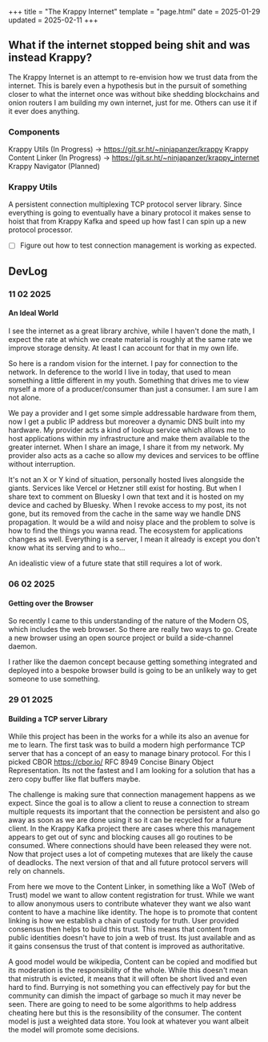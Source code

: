 +++
title = "The Krappy Internet"
template = "page.html"
date = 2025-01-29
updated = 2025-02-11
+++

## What if the internet stopped being shit and was instead Krappy?
The Krappy Internet is an attempt to re-envision how we trust data from the internet. This is barely even a hypothesis but in the pursuit of something closer to what the internet once was without bike shedding blockchains and onion routers I am building my own internet, just for me. Others can use it if it ever does anything.

### Components
Krappy Utils (In Progress) -> https://git.sr.ht/~ninjapanzer/krappy
Krappy Content Linker (In Progress) -> https://git.sr.ht/~ninjapanzer/krappy_internet
Krappy Navigator (Planned)

### Krappy Utils
A persistent connection multiplexing TCP protocol server library. Since everything is going to eventually have a binary protocol it makes sense to hoist that from Krappy Kafka and speed up how fast I can spin up a new protocol processor.

- [ ] Figure out how to test connection management is working as expected.

## DevLog

### 11 02 2025
#### An Ideal World
I see the internet as a great library archive, while I haven't done the math, I expect the rate at which we create material is roughly at the same rate we improve storage density. At least I can account for that in my own life.

So here is a random vision for the internet. I pay for connection to the network. In deference to the world I live in today, that used to mean something a little different in my youth. Something that drives me to view myself a more of a producer/consumer than just a consumer. I am sure I am not alone.

We pay a provider and I get some simple addressable hardware from them, now I get a public IP address but moreover a dynamic DNS built into my hardware. My provider acts a kind of lookup service which allows me to host applications within my infrastructure and make them available to the greater internet. When I share an image, I share it from my network. My provider also acts as a cache so allow my devices and services to be offline without interruption.

It's not an X or Y kind of situation, personally hosted lives alongside the giants. Services like Vercel or Hetzner still exist for hosting. But when I share text to comment on Bluesky I own that text and it is hosted on my device and cached by Bluesky. When I revoke access to my post, its not gone, but its removed from the cache in the same way we handle DNS propagation. It would be a wild and noisy place and the problem to solve is how to find the things you wanna read. The ecosystem for applications changes as well. Everything is a server, I mean it already is except you don't know what its serving and to who...

An idealistic view of a future state that still requires a lot of work.

### 06 02 2025
#### Getting over the Browser
So recently I came to this understanding of the nature of the Modern OS, which includes the web browser. So there are really two ways to go. Create a new browser using an open source project or build a side-channel daemon.

I rather like the daemon concept because getting something integrated and deployed into a bespoke browser build is going to be an unlikely way to get someone to use something.

### 29 01 2025
#### Building a TCP server Library
While this project has been in the works for a while its also an avenue for me to learn. The first task was to build a modern high performance TCP server that has a concept of an easy to manage binary protocol. For this I picked CBOR https://cbor.io/ RFC 8949 Concise Binary Object Representation. Its not the fastest and I am looking for a solution that has a zero copy buffer like flat buffers maybe.

The challenge is making sure that connection management happens as we expect. Since the goal is to allow a client to reuse a connection to stream multiple requests its important that the connection be persistent and also go away as soon as we are done using it so it can be recycled for a future client. In the Krappy Kafka project there are cases where this management appears to get out of sync and blocking causes all go routines to be consumed. Where connections should have been released they were not. Now that project uses a lot of competing mutexes that are likely the cause of deadlocks. The next version of that and all future protocol servers will rely on channels.

From here we move to the Content Linker, in something like a WoT (Web of Trust) model we want to allow content registration for trust. While we want to allow anonymous users to contribute whatever they want we also want content to have a machine like identity. The hope is to promote that content linking is how we establish a chain of custody for truth. User provided consensus then helps to build this trust. This means that content from public identities doesn't have to join a web of trust. Its just available and as it gains consensus the trust of that content is improved as authoritative.

A good model would be wikipedia, Content can be copied and modified but its moderation is the responsibility of the whole. While this doesn't mean that mistruth is evicted, it means that it will often be short lived and even hard to find. Burrying is not something you can effectively pay for but the community can dimish the impact of garbage so much it may never be seen. There are going to need to be some algorithms to help address cheating here but this is the resonsibility of the consumer. The content model is just a weighted data store. You look at whatever you want albeit the model will promote some decisions.
